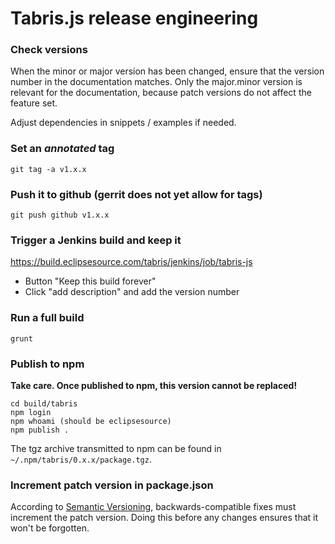 ---
---
# Tabris.js release engineering

### Check versions

When the minor or major version has been changed, ensure that the version number in the documentation matches. Only the major.minor version is relevant for the documentation, because patch versions do not affect the feature set.

Adjust dependencies in snippets / examples if needed.

### Set an *annotated* tag

    git tag -a v1.x.x

### Push it to github (gerrit does not yet allow for tags)

    git push github v1.x.x

### Trigger a Jenkins build and keep it

https://build.eclipsesource.com/tabris/jenkins/job/tabris-js

- Button "Keep this build forever"
- Click "add description" and add the version number

### Run a full build

    grunt

### Publish to npm

**Take care. Once published to npm, this version cannot be replaced!**

    cd build/tabris
    npm login
    npm whoami (should be eclipsesource)
    npm publish .

The tgz archive transmitted to npm can be found in `~/.npm/tabris/0.x.x/package.tgz`.

### Increment patch version in package.json

According to [Semantic Versioning](http://semver.org), backwards-compatible fixes must increment the patch version. Doing this before any changes ensures that it won't be forgotten.
